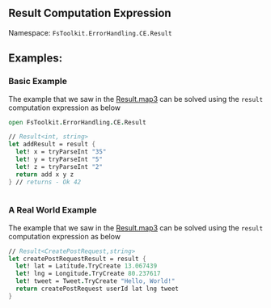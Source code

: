 ## Result Computation Expression

Namespace: `FsToolkit.ErrorHandling.CE.Result`

## Examples:

### Basic Example

The example that we saw in the [Result.map3]((../result/map3.md#basic-example)) can be solved using the `result` computation expression as below

```fsharp
open FsToolkit.ErrorHandling.CE.Result

// Result<int, string>
let addResult = result {
  let! x = tryParseInt "35"
  let! y = tryParseInt "5"
  let! z = tryParseInt "2"
  return add x y z
} // returns - Ok 42
 
```

### A Real World Example

The example that we saw in the [Result.map3]((../result/map3.md#a-real-world-example)) can be solved using the `result` computation expression as below

```fsharp
// Result<CreatePostRequest,string>
let createPostRequestResult = result {
  let! lat = Latitude.TryCreate 13.067439
  let! lng = Longitude.TryCreate 80.237617
  let! tweet = Tweet.TryCreate "Hello, World!"
  return createPostRequest userId lat lng tweet
} 
```